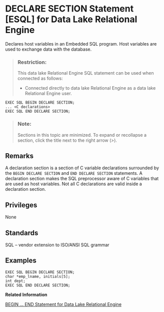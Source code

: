 <!-- loioa61a625184f210158217db2a1d29573b -->

# DECLARE SECTION Statement \[ESQL\] for Data Lake Relational Engine

Declares host variables in an Embedded SQL program. Host variables are used to exchange data with the database.



> ### Restriction:  
> This data lake Relational Engine SQL statement can be used when connected as follows:
> 
> -   Connected directly to data lake Relational Engine as a data lake Relational Engine user.



```
EXEC SQL BEGIN DECLARE SECTION;
... <C declarations>
EXEC SQL END DECLARE SECTION;
```



> ### Note:  
> Sections in this topic are minimized. To expand or recollapse a section, click the title next to the right arrow \(*\>*\).



<a name="loioa61a625184f210158217db2a1d29573b__IQ_Usage"/>

## Remarks

A declaration section is a section of C variable declarations surrounded by the `BEGIN DECLARE SECTION` and `END DECLARE SECTION` statements. A declaration section makes the SQL preprocessor aware of C variables that are used as host variables. Not all C declarations are valid inside a declaration section.



<a name="loioa61a625184f210158217db2a1d29573b__IQ_Permissions"/>

## Privileges

None



<a name="loioa61a625184f210158217db2a1d29573b__IQ_Standards"/>

## Standards

SQL – vendor extension to ISO/ANSI SQL grammar



<a name="loioa61a625184f210158217db2a1d29573b__IQ_Examples"/>

## Examples

```
EXEC SQL BEGIN DECLARE SECTION;
char *emp_lname, initials[5];
int dept;
EXEC SQL END DECLARE SECTION;
```

**Related Information**  


[BEGIN … END Statement for Data Lake Relational Engine](begin-end-statement-for-data-lake-relational-engine-a6142de.md "Groups SQL statements together.")

